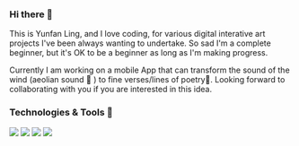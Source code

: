 ### Hi there 👋
This is Yunfan Ling, and I love coding, for various digital interative art projects I've been always wanting to undertake. So sad I'm a complete beginner, but it's OK to be a beginner as long as I'm making progress.

Currently I am working on a mobile App that can transform the sound of the wind (aeolian sound 💨 ) to fine verses/lines of poetry📝. Looking forward to collaborating with you if you are interested in this idea.


### Technologies & Tools 🔧 
![](https://img.shields.io/badge/Code-Python-informational?style=flat&logo=python&logoColor=white&color=2bbc8a)
![](https://img.shields.io/badge/Code-Javascript-informational?style=flat&logo=javascript&logoColor=white&color=2bbc8a)
![](https://img.shields.io/badge/Tool-Photoshop-informational?style=flat&logo=AdobePhotoshop&logoColor=white&color=2bbc8a)
![](https://img.shields.io/badge/Tool-Illustrator-informational?style=flat&logo=AdobeIllustrator&logoColor=white&color=2bbc8a)



<!--
**supertrashpanda/supertrashpanda** is a ✨ _special_ ✨ repository because its `README.md` (this file) appears on your GitHub profile.

Here are some ideas to get you started:

- 🔭 I’m currently working on ...
- 🌱 I’m currently learning ...
- 👯 I’m looking to collaborate on ...
- 🤔 I’m looking for help with ...
- 💬 Ask me about ...
- 📫 How to reach me: ...
- 😄 Pronouns: ...
- ⚡ Fun fact: ...
-->
